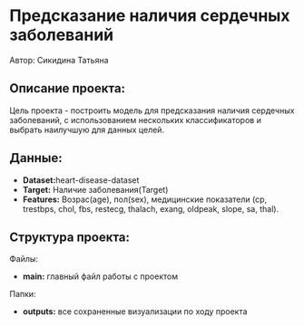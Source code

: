 <h1>Предсказание наличия сердечных заболеваний</h1>
<p>
    Автор: Сикидина Татьяна</br>
</p>
<h2>Описание проекта:</h2>
<p>
    Цель проекта - построить модель для предсказания наличия сердечных заболеваний, с использованием нескольких классификаторов и выбрать наилучшую для данных целей.
</p>
<h2>Данные:</h2>
<p>
    <ul>
        <li><b>Dataset:</b>heart-disease-dataset</li>
        <li><b>Target:</b> Наличие заболевания(Target)</li>
        <li><b>Features:</b> Возрас(age), пол(sex), медицинские показатели (cp, trestbps, chol, fbs, restecg, thalach, exang, oldpeak, slope, sa, thal).</li>
    </ul>
</p>
<h2>Структура проекта:</h2>
<p>Файлы:
    <ul>
        <li><b>main:</b> главный файл работы с проектом</li>
    </ul>
</p>
<p>Папки:
    <ul>
        <li><b>outputs:</b> все сохраненные визуализации по ходу проекта</li>    
    </ul>
</p>

